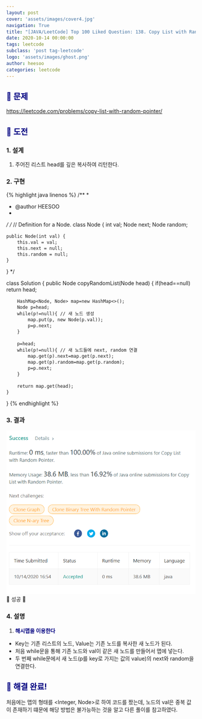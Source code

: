 ```yaml
---
layout: post
cover: 'assets/images/cover4.jpg'
navigation: True
title: "[JAVA/LeetCode] Top 100 Liked Question: 138. Copy List with Random Pointer"
date: 2020-10-14 00:00:00
tags: leetcode
subclass: 'post tag-leetcode'
logo: 'assets/images/ghost.png'
author: heesoo
categories: leetcode
---
```

## <span style="color:navy">👀 문제</span>
<https://leetcode.com/problems/copy-list-with-random-pointer/>

## <span style="color:navy">👊 도전</span>

### 1. 설계
1. 주어진 리스트 head를 깊은 복사하여 리턴한다.

### 2. 구현 
{% highlight java linenos %}
/**
 *
 * @author HEESOO
 *
 */
/*
// Definition for a Node.
class Node {
    int val;
    Node next;
    Node random;

    public Node(int val) {
        this.val = val;
        this.next = null;
        this.random = null;
    }
}
*/

class Solution {
    public Node copyRandomList(Node head) {
        if(head==null) return head;
        
        HashMap<Node, Node> map=new HashMap<>();
        Node p=head;
        while(p!=null){ // 새 노드 생성
            map.put(p, new Node(p.val));
            p=p.next;
        }
        
        p=head;
        while(p!=null){ // 새 노드들에 next, random 연결
            map.get(p).next=map.get(p.next);
            map.get(p).random=map.get(p.random);
            p=p.next;
        }
        
        return map.get(head);
    }
}
{% endhighlight %}

### 3. 결과
![실행결과](./assets/images/201014_1.PNG)
🤟 성공 🤟   

### 4. 설명
1. **<span style="color:navy">해시맵을 이용한다</span>**
- Key는 기존 리스트의 노드, Value는 기존 노드를 복사한 새 노드가 된다.
- 처음 while문을 통해 기존 노드와 val이 같은 새 노드를 만들어서 맵에 넣는다.
- 두 번째 while문에서 새 노드(p를 key로 가지는 값의 value)의 next와 random을 연결한다.
  
## <span style="color:navy">👏 해결 완료!</span>
처음에는 맵의 형태를 <Integer, Node>로 하여 코드를 짰는데, 노드의 val은 중복 값이 존재하기 떄문에 해당 방법은 불가능하는 것을 알고 다른 풀이를 참고하였다.

